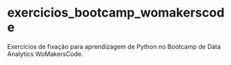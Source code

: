 # exercicios_bootcamp_womakerscode
Exercícios de fixação para aprendizagem de Python no Bootcamp de Data Analytics WoMakersCode.
